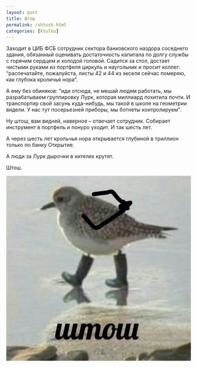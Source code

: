 ```yaml
---
layout: post
title: Штош
permalink: /shtosh.html
categories: [ktulhu]
---
```


Заходит в ЦИБ ФСБ сотрудник сектора банковского наздора соседнего здания, обязанный оценивать достаточность капитала по долгу службы с горячим сердцем и холодой головой. Садится за стол, достает чистыми руками из портфеля циркуль и наугольник и просит коллег: “распечатайте, пожалуйста, листы 42 и 44 из экселя сейчас померяю, как глубока кроличья нора”. 

А ему без обиняков: “иди отсюда, не мешай людям работать, мы разрабатываем группировку Лурк, которая миллиард похитила почти. И транспортир свой засунь куда-нибудь, мы такой в школе на геометрии видели. У нас тут посерьезней приборы, мы ботнеты контролируем”. 

Ну штош, вам видней, наверное – отвечает сотрудник. Собирает инструмент в портфель и понуро уходит. И так шесть лет.

А через шесть лет крольчья нора открывается глубиной в триллион только по банку Открытие. 

А люди за Лурк дырочки в кителях крутят.

Штош.

![Штош](/images/2019/09/shtosh.jpg)
